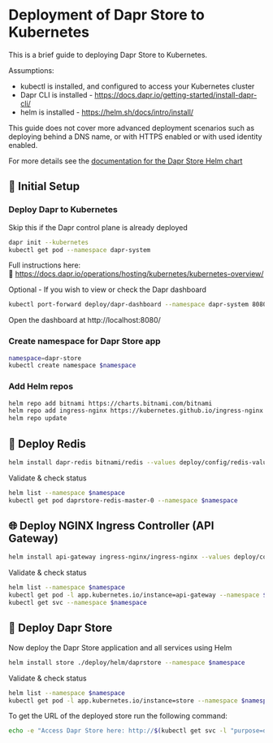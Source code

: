 # Deployment of Dapr Store to Kubernetes

This is a brief guide to deploying Dapr Store to Kubernetes.

Assumptions:

- kubectl is installed, and configured to access your Kubernetes cluster
- Dapr CLI is installed - https://docs.dapr.io/getting-started/install-dapr-cli/
- helm is installed - https://helm.sh/docs/intro/install/

This guide does not cover more advanced deployment scenarios such as deploying behind a DNS name, or with HTTPS enabled or with used identity enabled.

For more details see the [documentation for the Dapr Store Helm chart](./helm/daprstore/readme.md)

## 🥾 Initial Setup

### Deploy Dapr to Kubernetes

Skip this if the Dapr control plane is already deployed

```bash
dapr init --kubernetes
kubectl get pod --namespace dapr-system
```

Full instructions here:  
📃 https://docs.dapr.io/operations/hosting/kubernetes/kubernetes-overview/

Optional - If you wish to view or check the Dapr dashboard

```bash
kubectl port-forward deploy/dapr-dashboard --namespace dapr-system 8080:8080
```

Open the dashboard at http://localhost:8080/

### Create namespace for Dapr Store app

```bash
namespace=dapr-store
kubectl create namespace $namespace
```

### Add Helm repos

```bash
helm repo add bitnami https://charts.bitnami.com/bitnami
helm repo add ingress-nginx https://kubernetes.github.io/ingress-nginx
helm repo update
```

## 💾 Deploy Redis

```bash
helm install dapr-redis bitnami/redis --values deploy/config/redis-values.yaml --namespace $namespace
```

Validate & check status

```bash
helm list --namespace $namespace
kubectl get pod daprstore-redis-master-0 --namespace $namespace
```

## 🌐 Deploy NGINX Ingress Controller (API Gateway)

```bash
helm install api-gateway ingress-nginx/ingress-nginx --values deploy/config/ingress-values.yaml --namespace $namespace
```

Validate & check status

```bash
helm list --namespace $namespace
kubectl get pod -l app.kubernetes.io/instance=api-gateway --namespace $namespace
kubectl get svc --namespace $namespace
```

## 🚀 Deploy Dapr Store

Now deploy the Dapr Store application and all services using Helm

```bash
helm install store ./deploy/helm/daprstore --namespace $namespace
```

Validate & check status

```bash
helm list --namespace $namespace
kubectl get pod -l app.kubernetes.io/instance=store --namespace $namespace
```

To get the URL of the deployed store run the following command:

```bash
echo -e "Access Dapr Store here: http://$(kubectl get svc -l "purpose=daprstore-api-gateway" -o jsonpath="{.items[0].status.loadBalancer.ingress[0].ip}")/"
```
